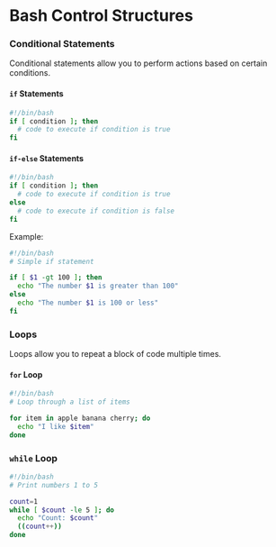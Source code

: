 # Bash Control Structures

### Conditional Statements
Conditional statements allow you to perform actions based on certain conditions.

#### `if` Statements
```bash
#!/bin/bash
if [ condition ]; then
  # code to execute if condition is true
fi
```

#### `if-else` Statements
```bash
#!/bin/bash
if [ condition ]; then
  # code to execute if condition is true
else
  # code to execute if condition is false
fi
```

Example:
```bash
#!/bin/bash
# Simple if statement

if [ $1 -gt 100 ]; then
  echo "The number $1 is greater than 100"
else
  echo "The number $1 is 100 or less"
fi
```


### Loops
Loops allow you to repeat a block of code multiple times.

#### `for` Loop
```bash
#!/bin/bash
# Loop through a list of items

for item in apple banana cherry; do
  echo "I like $item"
done
```

### `while` Loop
```bash
#!/bin/bash
# Print numbers 1 to 5

count=1
while [ $count -le 5 ]; do
  echo "Count: $count"
  ((count++))
done
```